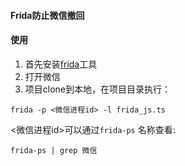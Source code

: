 #### Frida防止微信撤回

#### 使用
1. 首先安装[frida](https://frida.re/)工具
2. 打开微信
3. 项目clone到本地，在项目目录执行：
``` shell
frida -p <微信进程id> -l frida_js.ts
```
<p>

<微信进程id>可以通过`frida-ps` 名称查看:

```shell
frida-ps | grep 微信
```